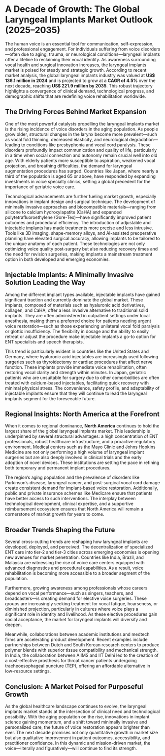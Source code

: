 
# A Decade of Growth: The Global Laryngeal Implants Market Outlook (2025–2035)

The human voice is an essential tool for communication, self-expression, and professional engagement. For individuals suffering from voice disorders—often due to aging, trauma, or neurological conditions—laryngeal implants offer a lifeline to reclaiming their vocal identity. As awareness surrounding vocal health and surgical innovation increases, the laryngeal implants market is poised for steady and strategic growth. According to recent market analysis, the global laryngeal implants industry was valued at **US$ 136.1 million in 2024** and is projected to grow at a **CAGR of 4.5%** over the next decade, reaching **US$ 221.9 million by 2035**. This robust trajectory highlights a convergence of clinical demand, technological progress, and demographic shifts that are redefining voice rehabilitation worldwide.

## The Driving Forces Behind Market Expansion

One of the most powerful catalysts propelling the laryngeal implants market is the rising incidence of voice disorders in the aging population. As people grow older, structural changes in the larynx become more prevalent—such as vocal fold thinning, decreased elasticity, and neurological degradation—leading to conditions like presbyphonia and vocal cord paralysis. These disorders profoundly impact communication and quality of life, particularly in a time when social connection and autonomy remain crucial well into old age. With elderly patients more susceptible to aspiration, weakened vocal projection, and breathing difficulties, the demand for laryngeal augmentation procedures has surged. Countries like Japan, where nearly a third of the population is aged 65 or above, have responded by expanding investments in voice specialty clinics, setting a global precedent for the importance of geriatric voice care.

Technological advancements are further fueling market growth, especially innovations in implant design and surgical technique. The development of minimally invasive approaches and biocompatible materials—ranging from silicone to calcium hydroxylapatite (CaHA) and expanded polytetrafluoroethylene (Gore-Tex)—have significantly improved patient outcomes and procedural efficiency. The introduction of adjustable and injectable implants has made treatments more precise and less intrusive. Tools like 3D imaging, shape-memory alloys, and AI-assisted preoperative planning have elevated surgical accuracy, allowing implants to be tailored to the unique anatomy of each patient. These technologies are not only optimizing voice quality post-surgery but also reducing recovery times and the need for revision surgeries, making implants a mainstream treatment option in both developed and emerging economies.

## Injectable Implants: A Minimally Invasive Solution Leading the Way

Among the different implant types available, injectable implants have gained significant traction and currently dominate the global market. These implants, composed of materials such as hyaluronic acid derivatives, collagen, and CaHA, offer a less invasive alternative to traditional solid implants. They are often administered in outpatient settings under local anesthesia, making them a preferred choice for patients needing urgent voice restoration—such as those experiencing unilateral vocal fold paralysis or glottic insufficiency. The flexibility in dosage and the ability to easily retreat or adjust the procedure make injectable implants a go-to option for ENT specialists and speech therapists.

This trend is particularly evident in countries like the United States and Germany, where hyaluronic acid injectables are increasingly used following surgeries such as thyroidectomy or cardiac procedures that affect nerve function. These implants provide immediate voice rehabilitation, often restoring vocal clarity and strength within minutes. In Japan, geriatric patients who are unsuitable for surgery due to other comorbidities are often treated with calcium-based injectables, facilitating quick recovery with minimal physical stress. The convenience, safety profile, and adaptability of injectable implants ensure that they will continue to lead the laryngeal implants segment for the foreseeable future.

## Regional Insights: North America at the Forefront

When it comes to regional dominance, **North America** continues to hold the largest share of the global laryngeal implants market. This leadership is underpinned by several structural advantages: a high concentration of ENT professionals, robust healthcare infrastructure, and a proactive regulatory environment. Medical centers such as the Mayo Clinic and Johns Hopkins Medicine are not only performing a high volume of laryngeal implant surgeries but are also deeply involved in clinical trials and the early adoption of novel devices. These institutions are setting the pace in refining both temporary and permanent implant procedures.

The region’s aging population and the prevalence of disorders like Parkinson’s disease, laryngeal cancer, and post-surgical vocal cord damage create consistent demand for implant-based voice restoration. Additionally, public and private insurance schemes like Medicare ensure that patients have better access to such interventions. The interplay between technological development, clinical expertise, and a supportive reimbursement ecosystem ensures that North America will remain a cornerstone of market growth for years to come.

## Broader Trends Shaping the Future

Several cross-cutting trends are reshaping how laryngeal implants are developed, deployed, and perceived. The decentralization of specialized ENT care into tier-2 and tier-3 cities across emerging economies is opening new avenues for market penetration. Countries like India, Brazil, and Malaysia are witnessing the rise of voice care centers equipped with advanced diagnostics and procedural capabilities. As a result, voice rehabilitation is becoming more accessible to a broader segment of the population.

Furthermore, growing awareness among professionals whose careers depend on vocal performance—such as singers, teachers, and broadcasters—is creating demand for elective voice surgeries. These groups are increasingly seeking treatment for vocal fatigue, hoarseness, or diminished projection, particularly in cultures where voice plays a significant role in identity and livelihood. As these elective procedures gain social acceptance, the market for laryngeal implants will diversify and deepen.

Meanwhile, collaborations between academic institutions and medtech firms are accelerating product development. Recent examples include partnerships between Dutch and South Korean research centers to produce polymer blends with superior tissue compatibility and mechanical strength. In India, the collaboration between AIIMS and IIT Delhi led to the creation of a cost-effective prosthesis for throat cancer patients undergoing tracheoesophageal puncture (TEP), offering an affordable alternative in low-resource settings.

## Conclusion: A Market Poised for Purposeful Growth

As the global healthcare landscape continues to evolve, the laryngeal implants market stands at the intersection of clinical need and technological possibility. With the aging population on the rise, innovations in implant science gaining momentum, and a shift toward minimally invasive and personalized care, the future of voice restoration appears brighter than ever. The next decade promises not only quantitative growth in market size but also qualitative improvement in patient outcomes, accessibility, and practitioner confidence. In this dynamic and mission-driven market, the voice—literally and figuratively—will continue to find its strength.
